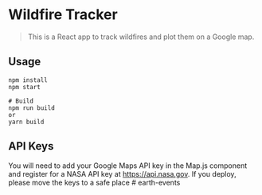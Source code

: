 # Wildfire Tracker

> This is a React app to track wildfires and plot them on a Google map.

## Usage

```
npm install
npm start

# Build
npm run build
or
yarn build
```

## API Keys

You will need to add your Google Maps API key in the Map.js component and register for a NASA API key at https://api.nasa.gov. If you deploy, please move the keys to a safe place
#   e a r t h - e v e n t s  
 